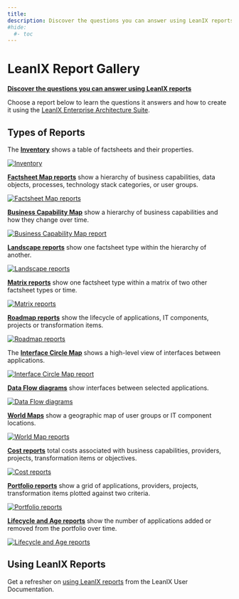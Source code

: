 ```yaml
---
title: 
description: Discover the questions you can answer using LeanIX reports
#hide:
  #- toc
---
```

 
# LeanIX Report Gallery

**[Discover the questions you can answer using LeanIX reports][questions]**

Choose a report below to learn the questions it answers and how to create it using the [LeanIX Enterprise&nbsp;Architecture&nbsp;Suite](https://www.leanix.net/en/solutions/enterprise-architecture-suite).

## Types of Reports

The **[Inventory][inventory]** shows a table of factsheets and their properties.

[![Inventory](assets/images/inventory-thumbnail.png)][inventory]

**[Factsheet Map reports][factsheet-map]** show a hierarchy of business capabilities, data objects, processes, technology stack categories, or user groups.

[![Factsheet Map reports](assets/images/factsheet-map-thumbnail.png)][factsheet-map]

**[Business Capability Map][business-capability-map]** show a hierarchy of business capabilities and how they change over time.

[![Business Capability Map report](assets/images/business-capability-map-thumbnail.png)][business-capability-map]

**[Landscape reports][landscape]** show one factsheet type within the hierarchy of another. 

[![Landscape reports](assets/images/landscape-thumbnail.png)][landscape]

**[Matrix reports][matrix]** show one factsheet type within a matrix of two other factsheet types or time.

[![Matrix reports](assets/images/matrix-thumbnail.png)][matrix]

**[Roadmap reports][roadmap]** show the lifecycle of applications, IT components, projects or transformation items. 

[![Roadmap reports](assets/images/roadmap-thumbnail.png)][roadmap]

The **[Interface Circle Map][interface]** shows a high-level view of interfaces between applications.

[![Interface Circle Map report](assets/images/interface-circle-map-thumbnail.png)][interface]

**[Data Flow diagrams][data-flow]** show interfaces between selected applications.

[![Data Flow diagrams](assets/images/dataflow-thumbnail.png)][data-flow]

**[World Maps][location]** show a geographic map of user groups or IT component locations.

[![World Map reports](assets/images/world-map-thumbnail.png)][location]

**[Cost reports][cost]** total costs associated with business capabilities, providers, projects, transformation items or objectives.

[![Cost reports](assets/images/cost-thumbnail.png)][cost]

**[Portfolio reports][portfolio]** show a grid of applications, providers, projects, transformation items plotted against two criteria.

[![Portfolio reports](assets/images/portfolio-thumbnail.png)][portfolio]

**[Lifecycle and Age reports][lifecycle-age]** show the number of applications added or removed from the portfolio over time.

[![Lifecycle and Age reports](assets/images/lifecycle-age-thumbnail.png)][lifecycle-age]

## Using LeanIX Reports

Get a refresher on [using LeanIX reports](https://docs.leanix.net/docs/insights-through-reports) from the LeanIX User Documentation.

<!--
--8<-- "includes/glossary.md"
-->

<!-- links -->
[questions]: questions.md 
[factsheet-map]: factsheet-map/ "Factsheet maps"
[business-capability-map]: business-capability-map/ "Business Capability map"
[landscape]: landscape/ "Landscape reports"
[matrix]: matrix/ "Matrix reports"
[roadmap]: roadmap/ "Roadmap reports"
[location]: location/ "World maps"
[interface]: interface/ "Interface Circle map"
[data-flow]: dataflow/ "Data Flow diagram"
[cost]: cost/ "Cost reports"
[lifecycle-age]: metrics/lifecycle-and-age-report "Lifecycle and Age reports"
[portfolio]: metrics/ "Portfolio reports"
[inventory]: inventory/ "Inventory"
